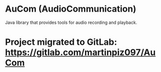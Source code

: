 # AuCom (AudioCommunication)
Java library that provides tools for audio recording and playback.

# Project migrated to GitLab: https://gitlab.com/martinpiz097/AuCom
